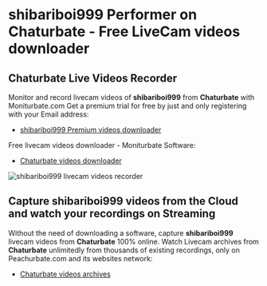 # shibariboi999 Performer on Chaturbate - Free LiveCam videos downloader

## Chaturbate Live Videos Recorder

Monitor and record livecam videos of **shibariboi999** from **Chaturbate** with Moniturbate.com
Get a premium trial for free by just and only registering with your Email address:
* [shibariboi999 Premium videos downloader](https://moniturbate.com/request-demo-licence-key.html)

Free livecam videos downloader - Moniturbate Software:
* [Chaturbate videos downloader](https://moniturbate.com/moniturbate-download-software.html)

![shibariboi999 livecam videos recorder](https://peachurnet.com/templates/moniturbate-software.png)


## Capture shibariboi999 videos from the Cloud and watch your recordings on Streaming

Without the need of downloading a software, capture **shibariboi999** livecam videos from **Chaturbate** 100% online.
Watch Livecam archives from **Chaturbate** unlimitedly from thousands of existing recordings, only on Peachurbate.com and its websites network:
* [Chaturbate videos archives](https://peachurnet.com/)